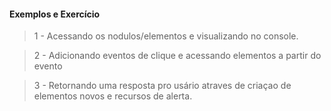 #### Exemplos e Exercício 
>1 - Acessando os nodulos/elementos e visualizando no console.

> 2 - Adicionando eventos de clique e acessando elementos a partir do evento

> 3 - Retornando uma resposta pro usário atraves de criaçao de elementos novos e recursos de alerta.



